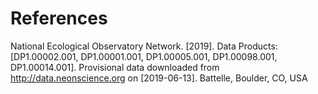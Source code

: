 
# References

National Ecological Observatory Network. [2019]. Data Products: [DP1.00002.001, DP1.00001.001, DP1.00005.001, DP1.00098.001, DP1.00014.001].  Provisional data downloaded from http://data.neonscience.org on [2019-06-13]. Battelle, Boulder, CO, USA 
